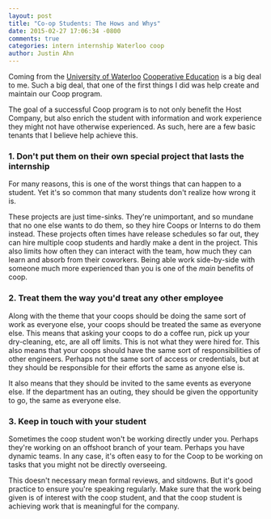 ```yaml
---
layout: post
title: "Co-op Students: The Hows and Whys"
date: 2015-02-27 17:06:34 -0800
comments: true
categories: intern internship Waterloo coop
author: Justin Ahn
---
```

Coming from the [University of Waterloo](https://uwaterloo.ca) [Cooperative Education](http://en.wikipedia.org/wiki/Cooperative_education) is a big
deal to me.
Such a big deal, that one of the first things I did was help create and maintain our Coop program.

The goal of a successful Coop program is to not only benefit the Host Company, but also enrich the student with information and work experience they
might not have otherwise experienced.
As such, here are a few basic tenants that I believe help achieve this.

### 1. Don't put them on their own special project that lasts the internship ###

For many reasons, this is one of the worst things that can happen to a student.  Yet it's so common that many students don't realize how wrong it is.

These projects are just time-sinks.  They're unimportant, and so mundane that no one else wants to do them, so they hire Coops or Interns
to do them instead.  These projects often times have release schedules so far out, they can hire multiple coop students and hardly make a dent in
the project.  This also limits how often they can interact with the team, how much they can learn and absorb from their coworkers.  Being
able work side-by-side with someone much more experienced than you is one of the _main_ benefits of coop.

### 2. Treat them the way you'd treat any other employee ###

Along with the theme that your coops should be doing the same sort of work as everyone else, your coops should be treated the same as everyone else.
This means that asking your coops to do a coffee run, pick up your dry-cleaning, etc, are all off limits.  This is not what they were hired for.
This also means that your coops should have the same sort of responsibilities of other engineers.  Perhaps not the same sort of access or credentials,
but at they should be responsible for their efforts the same as anyone else is.

It also means that they should be invited to the same events as everyone else.  If the department has an outing, they should be given the opportunity to
go, the same as everyone else.

### 3. Keep in touch with your student ###

Sometimes the coop student won't be working directly under you.  Perhaps they're working on an offshoot branch of your team.  Perhaps you have dynamic teams.
In any case, it's often easy to for the Coop to be working on tasks that you might not be directly overseeing.

This doesn't necessary mean formal reviews, and sitdowns.  But it's good practice to ensure you're speaking regularly.
Make sure that the work being given is of interest with the coop student, and that the coop student is achieving work that is meaningful for the company.
